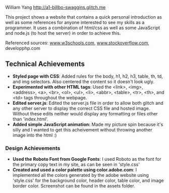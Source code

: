 William Yang
http://a1-billbo-swaggins.glitch.me

This project shows a website that contains a quick personal introduction as well as some references for anyone interested to see my skills as a programmer. It uses a combination of html/css as well as some JavaScript and node.js (to host the server) in order to achieve this.

Referenced sources: www.w3schools.com, www.stockoverflow.com, developphp.com

## Technical Achievements
- **Styled page with CSS**: Added rules for the body, h1, h2, h3, table, th, td, and img selectors. Also centered the content so it doesn't look ugly.
- **Experimented with other HTML tags**: Used the \<link\>, \<img\>, <address\>, \<a\>, \<br\>, \<ol\>, \<ul\>, \<li\>, \<abbr\>, \<table\>, \<tr\>, \<th\>, and \<td\> tags throughout the webpage.
- **Edited server.js**: Edited the server.js file in order to allow both glitch and any other server to display the correct CSS file and hosted image. Without these edits neither would display any formatting or files other than 'index.html'.
- **Added simple JavaScript animation:** Made my picture spin because it's silly and I wanted to get this acheivement without throwing another image into the html :)

### Design Achievements
- **Used the Roboto Font from Google Fonts**: I used Roboto as the font for the primary copy text in my site, as can be seen in 'style.css'
- **Created and used a color palette using color.adobe.com**: I implemented all the colors generated by the adobe website using 'style.css' for the background color, header color, table color, and image border color. Screenshot can be found in the assets folder.


